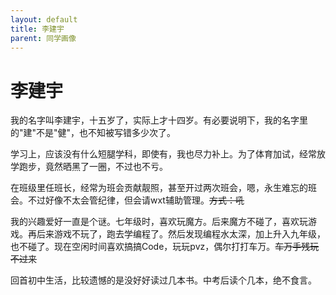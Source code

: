 ```yaml
---
layout: default
title: 李建宇
parent: 同学画像
---
```


# 李建宇

我的名字叫李建宇，十五岁了，实际上才十四岁。有必要说明下，我的名字里的"建"不是"健"，也不知被写错多少次了。

学习上，应该没有什么短腿学科，即使有，我也尽力补上。为了体育加试，经常放学跑步，竟然晒黑了一圈，不过也不亏。

在班级里任班长，经常为班会贡献靓照，甚至开过两次班会，嗯，永生难忘的班会。不过好像不太会管纪律，但会请wxt辅助管理。~~方式：吼~~

我的兴趣爱好一直是个谜。七年级时，喜欢玩魔方。后来魔方不碰了，喜欢玩游戏。再后来游戏不玩了，跑去学编程了。然后发现编程水太深，加上升入九年级，也不碰了。现在空闲时间喜欢搞搞Code，玩玩pvz，偶尔打打车万。~~车万手残玩不过来~~

回首初中生活，比较遗憾的是没好好读过几本书。中考后读个几本，绝不食言。
